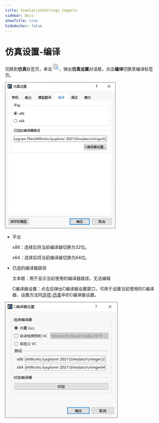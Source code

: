 ```yaml
---
title: SimulationSettings_Compile
sidebar: Docs
showTitle: true
hideAnchor: false
---
```

# 仿真设置-编译

切换到**仿真**标签页，单击![仿真设置图标](SimulationSettings.assets/仿真设置图标.png)，弹出**仿真设置**对话框，点击**编译**切换至编译标签页。

<img src="SimulationSettings_Compile.assets/编译设置.png" alt="编译设置" style="zoom:90%;" />

- 平台

  x86：选择后将当前编译器切换为32位。

  x64：选择后将当前编译器切换为64位。

- 已选的编译器路径

  文本框：用于显示当前使用的编译器路径，无法编辑

  C编译器设置：点击后弹出C编译器设置窗口，可用于设置当前使用的C编译器，设置方法同[选项-仿真](#/forthExample/CustomizedEnvironment/Options?target=Options_simulation)中的C编译器设置。

<img src="SimulationSettings_Compile.assets/C编译器设置.png" alt="C编译器设置" style="zoom:80%;" />

